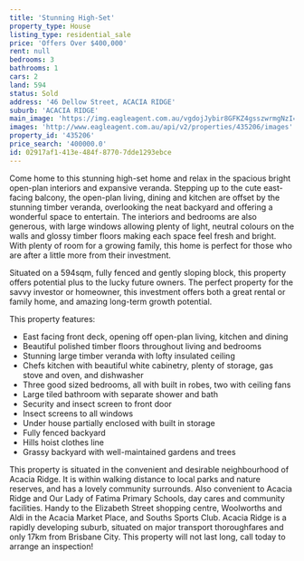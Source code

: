 ```yaml
---
title: 'Stunning High-Set'
property_type: House
listing_type: residential_sale
price: 'Offers Over $400,000'
rent: null
bedrooms: 3
bathrooms: 1
cars: 2
land: 594
status: Sold
address: '46 Dellow Street, ACACIA RIDGE'
suburb: 'ACACIA RIDGE'
main_image: 'https://img.eagleagent.com.au/vgdojJybir8GFKZ4gsszwrmgNzI=/1280x854/smart/https://s3-us-west-2.amazonaws.com/eagleagent-orig/images/6821703/127352222-image-M.jpg'
images: 'http://www.eagleagent.com.au/api/v2/properties/435206/images'
property_id: '435206'
price_search: '400000.0'
id: 02917af1-413e-484f-8770-7dde1293ebce
---
```

Come home to this stunning high-set home and relax in the spacious bright open-plan interiors and expansive veranda. Stepping up to the cute east-facing balcony, the open-plan living, dining and kitchen are offset by the stunning timber veranda, overlooking the neat backyard and offering a wonderful space to entertain. The interiors and bedrooms are also generous, with large windows allowing plenty of light, neutral colours on the walls and glossy timber floors making each space feel fresh and bright. With plenty of room for a growing family, this home is perfect for those who are after a little more from their investment.

Situated on a 594sqm, fully fenced and gently sloping block, this property offers potential plus to the lucky future owners. The perfect property for the savvy investor or homeowner, this investment offers both a great rental or family home, and amazing long-term growth potential.

This property features:

* East facing front deck, opening off open-plan living, kitchen and dining
* Beautiful polished timber floors throughout living and bedrooms
* Stunning large timber veranda with lofty insulated ceiling
* Chefs kitchen with beautiful white cabinetry, plenty of storage, gas stove and oven, and dishwasher
* Three good sized bedrooms, all with built in robes, two with ceiling fans
* Large tiled bathroom with separate shower and bath
* Security and insect screen to front door
* Insect screens to all windows
* Under house partially enclosed with built in storage
* Fully fenced backyard
* Hills hoist clothes line
* Grassy backyard with well-maintained gardens and trees

This property is situated in the convenient and desirable neighbourhood of Acacia Ridge. It is within walking distance to local parks and nature reserves, and has a lovely community surrounds. Also convenient to Acacia Ridge and Our Lady of Fatima Primary Schools, day cares and community facilities. Handy to the Elizabeth Street shopping centre, Woolworths and Aldi in the Acacia Market Place, and Souths Sports Club. Acacia Ridge is a rapidly developing suburb, situated on major transport thoroughfares and only 17km from Brisbane City. This property will not last long, call today to arrange an inspection!